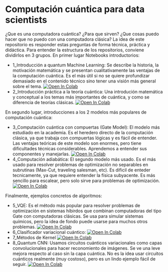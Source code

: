 # Computación cuántica para data scientists
¿Que es una computadora cuántica? ¿Para que sirven? ¿Que cosas puedo hacer que no puedo con una computadora clásica?
La idea de este repositorio es responder estas preguntas de forma técnica, práctica y didáctica.
Para entender la estructura de los repositorios, conviene dividirlos en 3 grupos. En primer lugar Notebooks introductorios:

- 1_Introducción a quantum Machine Learning: Se describe la historia, la motivación matemática y se presentan cualitativamente las ventajas de la computación cuántica. Es el más útil si no se quiere profundizar demasiado en el contenido técnico sino tener una visión más general sobre el tema. [![Open In Colab](https://colab.research.google.com/assets/colab-badge.svg)](https://colab.research.google.com/drive/1PmdvN8yNvMZKARUev48Zc5d7Bzrfqqk9?usp=sharing)
- 2_Introducción práctica a la teoría cuántica: Una introdución matemática y conceptual a los temas más importantes de cuántica, y como se diferencia de teorías clásicas. [![Open In Colab](https://colab.research.google.com/assets/colab-badge.svg)](https://colab.research.google.com/drive/1poiAkSd7FsJ9vzaEHHnyHG6nGXlV0eCe?usp=sharing)

En segundo lugar, introducciones a los 2 modelos más populares de computación cuántica:


- 3_Computación cuántica con compuertas (Gate Model): El modelo más estudiado en la academia. Es el heredero directo de la computación clásica, ya que trabaja con compuertas lógicas y es fácil de entender. Las ventajas teóricas de este modelo son enormes, pero tiene dificultades técnicas considerables. Aprendemos a entender sus componentes y manejarlas. [![Open In Colab](https://colab.research.google.com/assets/colab-badge.svg)](https://colab.research.google.com/drive/1JCHk_YqoiUMSESKzTQtQxxXT4_oCa46Q?usp=sharing)
- 4_Computación adiabática: El segundo modelo más usado. Es el más usado para resolver problemas de optimización no separables en subrutinas (Max-Cut, traveling salesman, etc). Es dificil de enteder tecnicamente, ya que requiere entender la física subyacente. Es más sencillo para escalear, pero solo sirve para problemas de optimización. [![Open In Colab](https://colab.research.google.com/assets/colab-badge.svg)](https://colab.research.google.com/drive/1cH5uTWolLMm16oyLLkG0NvYHbwBYHhkM?usp=sharing)

Finalmente, ejemplos concretos de algoritmos:
- 5_VQE: Es el método más popular para resolver problemas de optimización en sistemas híbirdos que combinan computadoras del tipo Gate con computadoras clásicas. Se usa para simular sistemas químicos, pero la idea de fondo puede usarse para muchos otros problemas. [![Open In Colab](https://colab.research.google.com/assets/colab-badge.svg)](https://colab.research.google.com/drive/1MBGUF_QfI0Ykf2lyWpgewFajrEhPzgxX?usp=sharing)
- 6_Clasificador variacional cuántico:  [![Open In Colab](https://colab.research.google.com/assets/colab-badge.svg)](https://colab.research.google.com/drive/1ySQx37eSqfTSL9-oRrgGNmFbn5UWLEFI?usp=sharing)
- 7_Métodos de Kernel [![Open In Colab](https://colab.research.google.com/assets/colab-badge.svg)](https://colab.research.google.com/drive/13lbdwJmZFYRghjhEyfPRLk47FvcxTg-C?usp=sharing)
- 8_Quantum CNN: Usamos circuitos cuánticos variacionales como capas convolucionales para hacer reconomiento de imágenes. Se ve una leve mejora respecto al caso sin la capa cuántica. No es la idea usar circuitos cuánticos realmente (muy costoso), pero es un lindo ejemplo fácil de seguir. [![Open In Colab](https://colab.research.google.com/assets/colab-badge.svg)](https://colab.research.google.com/drive/1tXnUFGmGjNgVCrZwzMO_NbGJMcqe9es1?usp=sharing)
